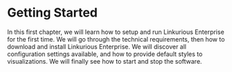 # Getting Started

In this first chapter, we will learn how to setup and run Linkurious Enterprise for the first time. We will go through the technical requirements, then how to download and install Linkurious Enterprise. We will discover all configuration settings available, and how to provide default styles to visualizations. We will finally see how to start and stop the software.

